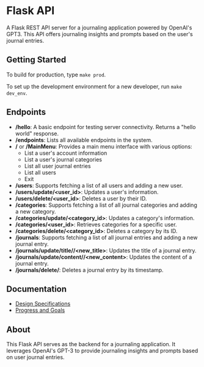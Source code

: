 
# Flask API
A Flask REST API server for a journaling application powered by OpenAI's GPT3. This API offers journaling insights and prompts based on the user's journal entries.

## Getting Started
To build for production, type `make prod`.

To set up the development environment for a new developer, run `make dev_env`.

## Endpoints
- **/hello**: A basic endpoint for testing server connectivity. Returns a "hello world" response.
- **/endpoints**: Lists all available endpoints in the system.
- **/** or **/MainMenu**: Provides a main menu interface with various options:
  - List a user's account information
  - List a user's journal categories
  - List all user journal entries
  - List all users
  - Exit
- **/users**: Supports fetching a list of all users and adding a new user.
- **/users/update/<user_id>**: Updates a user's information.
- **/users/delete/<user_id>**: Deletes a user by their ID.
- **/categories**: Supports fetching a list of all journal categories and adding a new category.
- **/categories/update/<category_id>**: Updates a category's information.
- **/categories/<user_id>**: Retrieves categories for a specific user.
- **/categories/delete/<category_id>**: Deletes a category by its ID.
- **/journals**: Supports fetching a list of all journal entries and adding a new journal entry.
- **/journals/update/title/<timestamp>/<new_title>**: Updates the title of a journal entry.
- **/journals/update/content/<timestamp>/<new_content>**: Updates the content of a journal entry.
- **/journals/delete/<timestamp>**: Deletes a journal entry by its timestamp.

## Documentation
- [Design Specifications](/documents/design_doc.md)
- [Progress and Goals](/documents/ProgressAndGoals.md)

## About
This Flask API serves as the backend for a journaling application. It leverages OpenAI's GPT-3 to provide journaling insights and prompts based on user journal entries.
